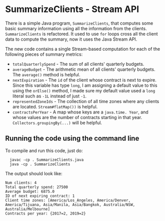 # SummarizeClients - Stream API


There is a simple Java program, `SummarizeClients`, 
that computes some basic summary information using all the information from the clients.
`SummarizeClients` is refactored. It used to use `for` loops cross all the client data to compute the summary,
now it uses the Java Stream API.

The new code contains a single Stream-based computation for each of the following pieces of summary metrics:

- `totalQuarterlySpend` - The sum of all clients' quarterly budgets.
- `averageBudget` - The arithmetic mean of all clients' quarterly budgets.
   The `average()` method is helpful.
- `nextExpiration` - The `id` of the client whose contract is next to expire. 
   Since this variable has type `long`, 
   I am assigning a default value to this using the `orElse()` method, 
   I made sure my default value used a `long` literal such as `-1L` instead of just `-1`.
- `representedZoneIds` - The collection of all time zones where any clients are located. 
   `Stream#flatMap())` is helpful.
- `contractsPerYear` - A map whose keys are a `java.time. Year`,
   and whose values are the number of contracts starting in that year. 
   `Collectors.groupingBy(...)` will be helpful.

## Running the code using the command line

To compile and run this code, just do:
   
      javac -cp . SummarizeClients.java 
      java -cp . SummarizeClients 

The output should look like:

    Num clients: 4
    Total quarterly spend: 27500
    Average budget: 6875.0
    ID of next expiring contract: 1
    Client time zones: [America/Los_Angeles, America/Denver, America/Tijuana, Asia/Manila, Asia/Bangkok, Australia/NSW, Australia/Melbourne]
    Contracts per year: {2017=2, 2019=2}
